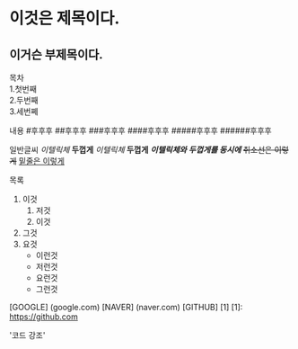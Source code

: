 이것은 제목이다.
================

이거슨 부제목이다.
-----------------

목차  
1.첫번째  
2.두번째  
3.세번쩨  

내용
#후후후
##후후후
###후후후
####후후후
#####후후후
######후후후







일반글씨
*이텔릭체*
**두껍게**
_이텔릭체_
__두껍게__
**_이텔릭체와 두껍게를 동시에_**
~~취소선은 이렇게~~
<u>밑줄은 이렇게</u>

목록
1. 이것
    1. 저것
    2. 이것
2. 그것
3. 요것
    - 이런것
    - 저런것
    * 요런것
    + 그런것

[GOOGLE] (google.com)
[NAVER] (naver.com)
[GITHUB] [1]
[1]: https://github.com

'코드 강조'
